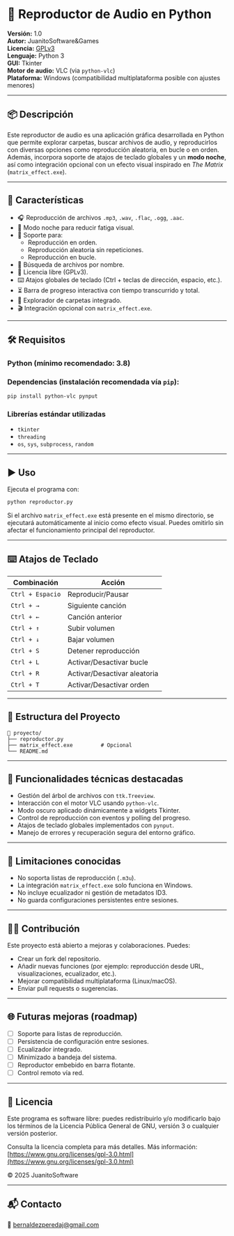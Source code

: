# 🎵 Reproductor de Audio en Python

**Versión:** 1.0  
**Autor:** JuanitoSoftware&Games  
**Licencia:** [GPLv3](https://www.gnu.org/licenses/gpl-3.0.html)  
**Lenguaje:** Python 3  
**GUI:** Tkinter  
**Motor de audio:** VLC (via `python-vlc`)  
**Plataforma:** Windows (compatibilidad multiplataforma posible con ajustes menores)  

---

## 📦 Descripción

Este reproductor de audio es una aplicación gráfica desarrollada en Python que permite explorar carpetas, buscar archivos de audio, y reproducirlos con diversas opciones como reproducción aleatoria, en bucle o en orden. Además, incorpora soporte de atajos de teclado globales y un **modo noche**, así como integración opcional con un efecto visual inspirado en *The Matrix* (`matrix_effect.exe`).

---

## 🧩 Características

- 🎧 Reproducción de archivos `.mp3`, `.wav`, `.flac`, `.ogg`, `.aac`.
- 🌙 Modo noche para reducir fatiga visual.
- 🔁 Soporte para:
  - Reproducción en orden.
  - Reproducción aleatoria sin repeticiones.
  - Reproducción en bucle.
- 🧠 Búsqueda de archivos por nombre.
- 🔐 Licencia libre (GPLv3).
- ⌨️ Atajos globales de teclado (Ctrl + teclas de dirección, espacio, etc.).
- ⏳ Barra de progreso interactiva con tiempo transcurrido y total.
- 📁 Explorador de carpetas integrado.
- 🎬 Integración opcional con `matrix_effect.exe`.

---

## 🛠️ Requisitos

### Python (mínimo recomendado: 3.8)

### Dependencias (instalación recomendada vía `pip`):

```bash
pip install python-vlc pynput
```

### Librerías estándar utilizadas

- `tkinter`
- `threading`
- `os`, `sys`, `subprocess`, `random`

---

## ▶️ Uso

Ejecuta el programa con:

```bash
python reproductor.py
```

Si el archivo `matrix_effect.exe` está presente en el mismo directorio, se ejecutará automáticamente al inicio como efecto visual. Puedes omitirlo sin afectar el funcionamiento principal del reproductor.

---

## ⌨️ Atajos de Teclado

| Combinación | Acción                         |
|-------------|--------------------------------|
| `Ctrl + Espacio` | Reproducir/Pausar           |
| `Ctrl + →`       | Siguiente canción           |
| `Ctrl + ←`       | Canción anterior            |
| `Ctrl + ↑`       | Subir volumen               |
| `Ctrl + ↓`       | Bajar volumen               |
| `Ctrl + S`       | Detener reproducción        |
| `Ctrl + L`       | Activar/Desactivar bucle    |
| `Ctrl + R`       | Activar/Desactivar aleatoria|
| `Ctrl + T`       | Activar/Desactivar orden     |

---

## 📁 Estructura del Proyecto

```
📁 proyecto/
├── reproductor.py
├── matrix_effect.exe         # Opcional
└── README.md
```

---

## 🧪 Funcionalidades técnicas destacadas

- Gestión del árbol de archivos con `ttk.Treeview`.
- Interacción con el motor VLC usando `python-vlc`.
- Modo oscuro aplicado dinámicamente a widgets Tkinter.
- Control de reproducción con eventos y polling del progreso.
- Atajos de teclado globales implementados con `pynput`.
- Manejo de errores y recuperación segura del entorno gráfico.

---

## 🧱 Limitaciones conocidas

- No soporta listas de reproducción (`.m3u`).
- La integración `matrix_effect.exe` solo funciona en Windows.
- No incluye ecualizador ni gestión de metadatos ID3.
- No guarda configuraciones persistentes entre sesiones.

---

## 🧑‍💻 Contribución

Este proyecto está abierto a mejoras y colaboraciones. Puedes:

- Crear un fork del repositorio.
- Añadir nuevas funciones (por ejemplo: reproducción desde URL, visualizaciones, ecualizador, etc.).
- Mejorar compatibilidad multiplataforma (Linux/macOS).
- Enviar pull requests o sugerencias.

---

## 🌐 Futuras mejoras (roadmap)

- [ ] Soporte para listas de reproducción.
- [ ] Persistencia de configuración entre sesiones.
- [ ] Ecualizador integrado.
- [ ] Minimizado a bandeja del sistema.
- [ ] Reproductor embebido en barra flotante.
- [ ] Control remoto vía red.

---

## 📃 Licencia

Este programa es software libre: puedes redistribuirlo y/o modificarlo bajo los términos de la Licencia Pública General de GNU, versión 3 o cualquier versión posterior.

Consulta la licencia completa para más detalles.
Más información: [https://www.gnu.org/licenses/gpl-3.0.html](https://www.gnu.org/licenses/gpl-3.0.html)

© 2025 JuanitoSoftware

---

## 📬 Contacto

📧 bernaldezperedaj@gmail.com
